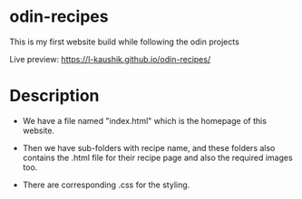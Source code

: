 # odin-recipes
This is my first website build while following the odin projects

Live preview: https://l-kaushik.github.io/odin-recipes/

# Description
* We have a file named "index.html" which is the homepage of this website.

* Then we have sub-folders with recipe name, and these folders also contains the .html file for their recipe page and also the required images too.

* There are corresponding .css for the styling.

